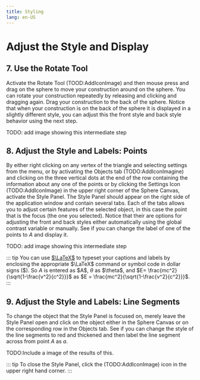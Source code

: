 ```yaml
---
title: Styling
lang: en-US
---
```


# Adjust the Style and Display

## 7. Use the Rotate Tool

Activate the Rotate Tool (TOOD:AddIconImage) and then mouse press and drag on the sphere to move your construction around on the sphere. You can rotate your construction repeatedly by releasing and clicking and dragging again. Drag your construction to the back of the sphere. Notice that when your construction is on the back of the sphere it is displayed in a slightly different style, you can adjust this the front style and back style behavior using the next step.

TODO: add image showing this intermediate step

## 8. Adjust the Style and Labels: Points

By either right clicking on any vertex of the triangle and selecting settings from the menu, or by activating the Objects tab (TODO:AddIconImagine) and clicking on the three vertical dots at the end of the row containing the information about any one of the points or by clicking the Settings Icon (TODO:AddIconImage) in the upper right corner of the Sphere Canvas, activate the Style Panel. The Style Panel should appear on the right side of the application window and contain several tabs. Each of the tabs allows you to adjust certain features of the selected object, in this case the point that is the focus (the one you selected). Notice that their are options for adjusting the front and back styles either automatically using the global contrast variable or manually. See if you can change the label of one of the points to $A$ and display it.

TODO: add image showing this intermediate step

::: tip
You can use [$\LaTeX$](https://en.wikipedia.org/wiki/LaTeX) to typeset your captions and labels by enclosing the appropriate $\LaTeX$ command or symbol code in dollar signs ($).  So $A$ is entered as \$A\$, $\theta$ as \$\theta\$, and $E= \frac{mc^2}{\sqrt{1-\frac{v^2}{c^2}}}$ as \$E = \frac{mc^2}{\sqrt{1-\frac{v^2}{c^2}}}\$.
:::

## 9. Adjust the Style and Labels: Line Segments

To change the object that the Style Panel is focused on, merely leave the Style Panel open and click on the object either in the Sphere Canvas or on the corresponding row in the Objects tab. See if you can change the style of the line segments to red and thickened and then label the line segment across from point $A$ as $a$.

TODO:Include a image of the results of this.

::: tip
To close the Style Panel, click the (TODO:AddIconImage) icon in the upper right hand corner.
:::
